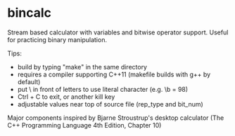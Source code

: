 bincalc
=======

Stream based calculator with variables and bitwise operator support.
Useful for practicing binary manipulation.

Tips:
- build by typing "make" in the same directory
- requires a compiler supporting C++11 (makefile builds with g++ by default)
- put \ in front of letters to use literal character (e.g. \b = 98)
- Ctrl + C to exit, or another kill key
- adjustable values near top of source file (rep_type and bit_num)

Major components inspired by Bjarne Stroustrup's desktop calculator (The C++ Programming Language 4th Edition, Chapter 10)

